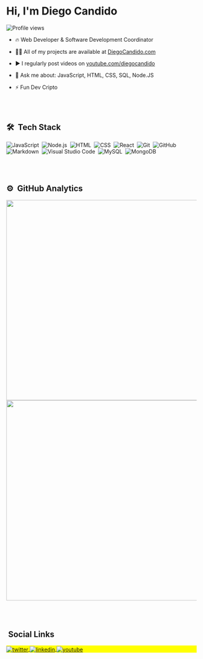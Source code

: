 
<h1 align="left">Hi, I'm Diego Candido</h1>

<p align="left"> <img src="https://komarev.com/ghpvc/?username=diegocandido&color=yellow" alt="Profile views" /> </p>

- 🔥 Web Developer & Software Development Coordinator

- 👨‍💻 All of my projects are available at [DiegoCandido.com](https://diegocandido.com)

- ▶️ I regularly post videos on [youtube.com/diegocandido](https://youtube.com/diegocandido)

- 💬 Ask me about: JavaScript, HTML, CSS, SQL, Node.JS

- ⚡ Fun Dev Cripto

<br><br>

## 🛠 &nbsp;Tech Stack

![JavaScript](https://img.shields.io/badge/-JavaScript-05122A?style=flat&logo=javascript)&nbsp;
![Node.js](https://img.shields.io/badge/-Node.js-05122A?style=flat&logo=node.js)&nbsp;
![HTML](https://img.shields.io/badge/-HTML-05122A?style=flat&logo=HTML5)&nbsp;
![CSS](https://img.shields.io/badge/-CSS-05122A?style=flat&logo=CSS3&logoColor=1572B6)&nbsp;
![React](https://img.shields.io/badge/-React-05122A?style=flat&logo=react)&nbsp;
![Git](https://img.shields.io/badge/-Git-05122A?style=flat&logo=git)&nbsp;
![GitHub](https://img.shields.io/badge/-GitHub-05122A?style=flat&logo=github)&nbsp;
![Markdown](https://img.shields.io/badge/-Markdown-05122A?style=flat&logo=markdown)&nbsp;
![Visual Studio Code](https://img.shields.io/badge/-Visual%20Studio%20Code-05122A?style=flat&logo=visual-studio-code&logoColor=007ACC)&nbsp;
![MySQL](https://img.shields.io/badge/-MySQL-05122A?style=flat&logo=MySQL)&nbsp;
![MongoDB](https://img.shields.io/badge/-MongoDB-05122A?style=flat&logo=MongoDB)&nbsp;

<br><br>

## ⚙️ &nbsp;GitHub Analytics

<p align="left">
<img width="530em" src="https://github-readme-stats.vercel.app/api?username=diegocandido&show_icons=true&theme=vision-friendly-dark" alt=""/>
<img width="530em" src="https://github-readme-stats.vercel.app/api/top-langs/?username=diegocandido&layout=compact&theme=vision-friendly-dark" alt=""/>
</p>

<br><br>

## &nbsp;Social Links

<p align="left" style="background:yellow">
<a href="https://twitter.com/diegocandidopro" target="_blank">
  <img align="center" src="https://img.shields.io/badge/-diegocandido-05122A?style=flat&logo=twitter" alt="twitter"/>  
</a>
<a href="https://linkedin.com/in/diegocandidopro" target="_blank">
  <img align="center" src="https://img.shields.io/badge/-diegocandido-05122A?style=flat&logo=linkedin" alt="linkedin"/>
</a>
<a href="https://youtube.com/diegocandido" target="_blank">
 <img align="center" src="https://img.shields.io/badge/-diegocandido-05122A?style=flat&logo=youtube" alt="youtube"/>
</a>
</p>


